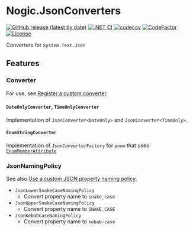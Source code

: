 # Nogic.JsonConverters

[![GitHub release (latest by date)](https://img.shields.io/github/v/release/nogic1008/JsonConverters)](https://github.com/nogic1008/JsonConverters/releases)
[![.NET CI](https://github.com/nogic1008/JsonConverters/actions/workflows/dotnet.yml/badge.svg)](https://github.com/nogic1008/JsonConverters/actions/workflows/dotnet.yml)
[![codecov](https://codecov.io/gh/nogic1008/JsonConverters/branch/master/graph/badge.svg?token=wkwjZuMLHC)](https://codecov.io/gh/nogic1008/JsonConverters)
[![CodeFactor](https://www.codefactor.io/repository/github/nogic1008/JsonConverters/badge)](https://www.codefactor.io/repository/github/nogic1008/JsonConverters)
[![License](https://img.shields.io/github/license/nogic1008/JsonConverters)](LICENSE)

Converters for `System.Text.Json`

## Features

### Converter

For use, see [Register a custom converter](https://docs.microsoft.com/dotnet/standard/serialization/system-text-json-converters-how-to#register-a-custom-converter).

#### `DateOnlyConverter`, `TimeOnlyConverter`

Implementation of `JsonConverter<DateOnly>` and `JsonConverter<TimeOnly>`.

#### `EnumStringConverter`

Implementation of `JsonConverterFactory` for `enum` that uses [`EnumMemberAttribute`](https://docs.microsoft.com/dotnet/api/system.runtime.serialization.enummemberattribute)

### JsonNamingPolicy

See also [Use a custom JSON property naming policy](https://docs.microsoft.com/dotnet/standard/serialization/system-text-json-customize-properties#use-a-custom-json-property-naming-policy).

- `JsonLowerSnakeCaseNamingPolicy`
  - Convert property name to `snake_case`
- `JsonUpperSnakeCaseNamingPolicy`
  - Convert property name to `SNAKE_CASE`
- `JsonKebabCaseNamingPolicy`
  - Convert property name to `kebab-case`
